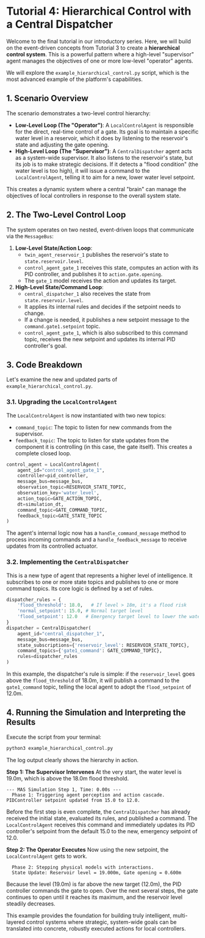 # Tutorial 4: Hierarchical Control with a Central Dispatcher

Welcome to the final tutorial in our introductory series. Here, we will build on the event-driven concepts from Tutorial 3 to create a **hierarchical control system**. This is a powerful pattern where a high-level "supervisor" agent manages the objectives of one or more low-level "operator" agents.

We will explore the `example_hierarchical_control.py` script, which is the most advanced example of the platform's capabilities.

## 1. Scenario Overview

The scenario demonstrates a two-level control hierarchy:
- **Low-Level Loop (The "Operator")**: A `LocalControlAgent` is responsible for the direct, real-time control of a gate. Its goal is to maintain a specific water level in a reservoir, which it does by listening to the reservoir's state and adjusting the gate opening.
- **High-Level Loop (The "Supervisor")**: A `CentralDispatcher` agent acts as a system-wide supervisor. It also listens to the reservoir's state, but its job is to make strategic decisions. If it detects a "flood condition" (the water level is too high), it will issue a command to the `LocalControlAgent`, telling it to aim for a new, lower water level setpoint.

This creates a dynamic system where a central "brain" can manage the objectives of local controllers in response to the overall system state.

## 2. The Two-Level Control Loop

The system operates on two nested, event-driven loops that communicate via the `MessageBus`:
1.  **Low-Level State/Action Loop**:
    - `twin_agent_reservoir_1` publishes the reservoir's state to `state.reservoir.level`.
    - `control_agent_gate_1` receives this state, computes an action with its PID controller, and publishes it to `action.gate.opening`.
    - The `gate_1` model receives the action and updates its target.
2.  **High-Level State/Command Loop**:
    - `central_dispatcher_1` also receives the state from `state.reservoir.level`.
    - It applies its internal rules and decides if the setpoint needs to change.
    - If a change is needed, it publishes a new setpoint message to the `command.gate1.setpoint` topic.
    - `control_agent_gate_1`, which is also subscribed to this command topic, receives the new setpoint and updates its internal PID controller's goal.

## 3. Code Breakdown

Let's examine the new and updated parts of `example_hierarchical_control.py`.

### 3.1. Upgrading the `LocalControlAgent`
The `LocalControlAgent` is now instantiated with two new topics:
- `command_topic`: The topic to listen for new commands from the supervisor.
- `feedback_topic`: The topic to listen for state updates from the component it is controlling (in this case, the gate itself). This creates a complete closed loop.

```python
control_agent = LocalControlAgent(
    agent_id="control_agent_gate_1",
    controller=pid_controller,
    message_bus=message_bus,
    observation_topic=RESERVOIR_STATE_TOPIC,
    observation_key='water_level',
    action_topic=GATE_ACTION_TOPIC,
    dt=simulation_dt,
    command_topic=GATE_COMMAND_TOPIC,
    feedback_topic=GATE_STATE_TOPIC
)
```
The agent's internal logic now has a `handle_command_message` method to process incoming commands and a `handle_feedback_message` to receive updates from its controlled actuator.

### 3.2. Implementing the `CentralDispatcher`
This is a new type of agent that represents a higher level of intelligence. It subscribes to one or more state topics and publishes to one or more command topics. Its core logic is defined by a set of rules.

```python
dispatcher_rules = {
    'flood_threshold': 18.0,   # If level > 18m, it's a flood risk
    'normal_setpoint': 15.0, # Normal target level
    'flood_setpoint': 12.0   # Emergency target level to lower the water
}
dispatcher = CentralDispatcher(
    agent_id="central_dispatcher_1",
    message_bus=message_bus,
    state_subscriptions={'reservoir_level': RESERVOIR_STATE_TOPIC},
    command_topics={'gate1_command': GATE_COMMAND_TOPIC},
    rules=dispatcher_rules
)
```
In this example, the dispatcher's rule is simple: if the `reservoir_level` goes above the `flood_threshold` of 18.0m, it will publish a command to the `gate1_command` topic, telling the local agent to adopt the `flood_setpoint` of 12.0m.

## 4. Running the Simulation and Interpreting the Results

Execute the script from your terminal:
```bash
python3 example_hierarchical_control.py
```
The log output clearly shows the hierarchy in action.

**Step 1: The Supervisor Intervenes**
At the very start, the water level is 19.0m, which is above the 18.0m flood threshold.
```
--- MAS Simulation Step 1, Time: 0.00s ---
  Phase 1: Triggering agent perception and action cascade.
PIDController setpoint updated from 15.0 to 12.0.
```
Before the first step is even complete, the `CentralDispatcher` has already received the initial state, evaluated its rules, and published a command. The `LocalControlAgent` receives this command and immediately updates its PID controller's setpoint from the default 15.0 to the new, emergency setpoint of 12.0.

**Step 2: The Operator Executes**
Now using the new setpoint, the `LocalControlAgent` gets to work.
```
  Phase 2: Stepping physical models with interactions.
  State Update: Reservoir level = 19.000m, Gate opening = 0.600m
```
Because the level (19.0m) is far above the new target (12.0m), the PID controller commands the gate to open. Over the next several steps, the gate continues to open until it reaches its maximum, and the reservoir level steadily decreases.

This example provides the foundation for building truly intelligent, multi-layered control systems where strategic, system-wide goals can be translated into concrete, robustly executed actions for local controllers.

